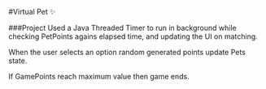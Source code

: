 #Virtual Pet :sparkles:

###Project
Used a Java Threaded Timer to run in background while checking PetPoints agains elapsed time, and updating the UI on matching.

When the user selects an option random generated points update Pets state.

If GamePoints reach maximum value then game ends. 
